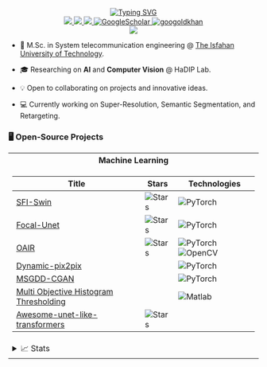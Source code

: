 <p align="center">
<a href="https://github.com/mohammadrezanaderi4">
    <img src="https://readme-typing-svg.demolab.com?font=consolas&size=18&duration=2000&pause=100&multiline=true&width=500&height=80&lines=M.R.+Naderi;Researcher+%7C+ M.Sc. +%7C+System+teleCommunications;AI+%7C+Computer+Vision+%7C" alt="Typing SVG" />
</a>
<br/>
<a href="https://github.com/mohammadrezanaderi4/mohammadrezanaderi4/blob/main/CV_github.pdf">
    <img src="https://img.shields.io/badge/PDF-CV-red?style=flat-square&logo=adobe">
</a>      
<a href="https://www.linkedin.com/in/mohammadreza-naderi-4457931a2/">
    <img src="https://img.shields.io/badge/-Linkedin-blue?style=flat-square&logo=linkedin">
</a>
<a href="mailto:mohammadreza.naderi4@gmail.com">
    <img src="https://img.shields.io/badge/-Email-red?style=flat-square&logo=gmail&logoColor=white">
</a>
<a href='https://scholar.google.com/citations?user=mdR4X5UAAAAJ&hl=en&authuser=1' target="_blank">
    <img alt='GoogleScholar' src='https://img.shields.io/badge/Scholar-100000?style=flat&logo=GoogleScholar&logoColor=white&&color=0181FF'>
</a>
<a href="https://pypi.org/user/drkostas/">
    <img src="https://komarev.com/ghpvc/?username=mohammadrezanaderi4&label=Visitors&color=0e75b6&style=flat" alt="googoldkhan" />
</a>

<br/> 

<!-- <a href="https://github.com/mohammadrezanaderi4">
    <img src="https://github-readme-stats.vercel.app/api?username=mohammadrezanaderi4&show_icons=true&count_private=true&show_icons=true&hide_border=true&hide_title=true&card_width=500px&hide_rank=true&bg_color=00000000&theme=dracula">
</a> -->

<a href="https://github.com/mohammadrezanaderi4">
    <img src="https://github-stats-alpha.vercel.app/api?username=mohammadrezanaderi4&cc=000&tc=fff&ic=6667AB&bc=6667AB">
</a>

</p>

* 📖 M.Sc. in System telecommunication engineering @ [The Isfahan University of Technology](https://ece.iut.ac.ir/en/). 

* 🎓 Researching on **AI** and **Computer Vision** @ HaDIP Lab.

* 💡 Open to collaborating on projects and innovative ideas. 

* 💻 Currently working on Super-Resolution, Semantic Segmentation, and Retargeting.

### 🖥️ Open-Source Projects
<table>
<tr><th>Machine Learning 
<tr><td>

|Title | Stars | Technologies|
|--|--|--|
| [SFI-Swin](https://github.com/mohammadrezanaderi4/SFI-Swin) | <img alt="Stars" src="https://img.shields.io/github/stars/mohammadrezanaderi4/SFI-Swin?style=flat-square&labelColor=black"/> | ![PyTorch](https://img.shields.io/badge/PyTorch-black?style=flat-square&logo=pytorch)|
| [Focal-Unet](https://github.com/givkashi/Focal-Unet) | <img alt="Stars" src="https://img.shields.io/github/stars/givkashi/Focal-Unet?style=flat-square&labelColor=black"/> | ![PyTorch](https://img.shields.io/badge/PyTorch-black?style=flat-square&logo=pytorch) |
| [OAIR](https://github.com/givkashi/OAIR) | <img alt="Stars" src="https://img.shields.io/github/stars/givkashi/OAIR?style=flat-square&labelColor=black"/> | ![PyTorch](https://img.shields.io/badge/PyTorch-black?style=flat-square&logo=pytorch) ![OpenCV](https://img.shields.io/badge/OpenCV-black?style=flat-square&logo=opencv)|
| [Dynamic-pix2pix](https://arxiv.org/abs/2211.08570) | | ![PyTorch](https://img.shields.io/badge/PyTorch-black?style=flat-square&logo=pytorch) |
| [MSGDD-CGAN](https://arxiv.org/abs/2109.05614) | | ![PyTorch](https://img.shields.io/badge/PyTorch-black?style=flat-square&logo=pytorch) |
| [Multi Objective Histogram Thresholding](https://link.springer.com/article/10.1007/s11042-022-12443-9) | | ![Matlab](https://img.shields.io/badge/Matlab-black?style=flat-square&logo=matlab) |
| [Awesome-unet-like-transformers](https://github.com/givkashi/Awesome-unet-like-transformers) | <img alt="Stars" src="https://img.shields.io/github/stars/givkashi/Awesome-unet-like-transformers?style=flat-square&labelColor=black"/> | |
<tr><td>

<details>
<summary>📈 Stats</summary>
<br>
My Github Stats

![](http://github-profile-summary-cards.vercel.app/api/cards/profile-details?username=mohammadrezanaderi4&theme=dracula) 

![](http://github-profile-summary-cards.vercel.app/api/cards/repos-per-language?username=mohammadrezanaderi4&theme=dracula) 
![](http://github-profile-summary-cards.vercel.app/api/cards/most-commit-language?username=mohammadrezanaderi4&theme=dracula)


<br>

</details>

